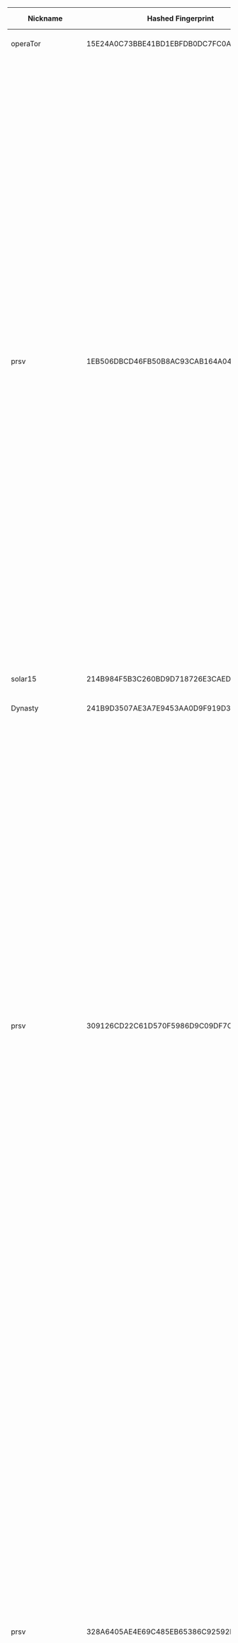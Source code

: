 | Nickname |  Hashed Fingerprint	| Or Addresses | Contact | Running | Flags | Last Seen | First Seen | Last Restarted | Advertised Bandwidth | Platform | Version | Version Status | Recommended Version | Verified hostnames | Exit policy |
|---|---|---|---|---|---|---|---|---|---|---|---|---|---|---|---|
|operaTor | 15E24A0C73BBE41BD1EBFDB0DC7FC0A4E5E82B63 | ["162.202.107.146:8443"] | torrelay_operator.isothermally@8shield.net | true | Running, V2Dir, Valid | 2025-09-23 19:00:00 | 2025-09-23 05:00:00 | 2025-09-23 04:31:41 | 0 | Tor 0.4.8.18 on Linux | 0.4.8.18 | recommended | true | N/A | ["reject *:*"]|
|prsv | 1EB506DBCD46FB50B8AC93CAB164A047145D799C | ["46.29.238.25:9200"] | email:admin[]prsv.ch url:https://prsv.ch/ proof:uri-rsa ciissversion:2 | true | Exit, Running, V2Dir, Valid | 2025-09-23 19:00:00 | 2025-09-23 04:00:00 | 2025-09-23 03:23:47 | 0 | Tor 0.4.8.18 on Linux | 0.4.8.18 | recommended | true | N/A | ["reject 0.0.0.0/8:*","reject 169.254.0.0/16:*","reject 127.0.0.0/8:*","reject 192.168.0.0/16:*","reject 10.0.0.0/8:*","reject 172.16.0.0/12:*","reject 46.29.238.25:*","accept *:43","accept *:53","accept *:79-81","accept *:194","accept *:220","accept *:389","accept *:443","accept *:531","accept *:543-544","accept *:554","accept *:563","accept *:636","accept *:706","accept *:853","accept *:873","accept *:902-904","accept *:981","accept *:989-995","accept *:1194","accept *:1220","accept *:1293","accept *:1500","accept *:1533","accept *:1677","accept *:1723","accept *:1755","accept *:1863","accept *:2082","accept *:2083","accept *:2086-2087","accept *:2095-2096","accept *:2102-2104","accept *:3128","accept *:3690","accept *:4321","accept *:4643","accept *:5050","accept *:5190","accept *:5222-5223","accept *:5228","accept *:6660-6669","accept *:6679","accept *:6697","accept *:8000","accept *:8008","accept *:8074","accept *:8080","accept *:8082","accept *:8087-8088","accept *:8332-8333","accept *:8443","accept *:8888","accept *:9418","accept *:9999","accept *:10000","accept *:11371","accept *:19294","accept *:19638","accept *:50002","accept *:64738","reject *:*"]|
|solar15 | 214B984F5B3C260BD9D718726E3CAEDA46C0392F | ["194.42.196.42:9001"] | N/A | true | Running, V2Dir, Valid | 2025-09-23 19:00:00 | 2025-09-23 10:00:00 | 2025-09-23 08:48:04 | 0 | Tor 0.4.8.16 on Linux | 0.4.8.16 | recommended | true | N/A | ["reject *:*"]|
|Dynasty | 241B9D3507AE3A7E9453AA0D9F919D3498252FD1 | ["87.106.173.70:443","[2a01:239:221:2c00::1]:443"] | tor-relays.vigorous417@aleeas.com | false | Running, V2Dir, Valid | 2025-09-23 00:00:00 | 2025-09-23 00:00:00 | 2025-09-22 23:35:52 | 253952 | Tor 0.4.8.16 on Linux | 0.4.8.16 | recommended | true | ["ip87-106-173-70.pbiaas.com"] | ["reject *:*"]|
|prsv | 309126CD22C61D570F5986D9C09DF7C02FE5C4D6 | ["46.29.238.25:9300"] | email:admin[]prsv.ch url:https://prsv.ch/ proof:uri-rsa ciissversion:2 | true | Exit, Running, V2Dir, Valid | 2025-09-23 19:00:00 | 2025-09-23 04:00:00 | 2025-09-23 03:23:51 | 0 | Tor 0.4.8.18 on Linux | 0.4.8.18 | recommended | true | N/A | ["reject 0.0.0.0/8:*","reject 169.254.0.0/16:*","reject 127.0.0.0/8:*","reject 192.168.0.0/16:*","reject 10.0.0.0/8:*","reject 172.16.0.0/12:*","reject 46.29.238.25:*","accept *:43","accept *:53","accept *:79-81","accept *:194","accept *:220","accept *:389","accept *:443","accept *:531","accept *:543-544","accept *:554","accept *:563","accept *:636","accept *:706","accept *:853","accept *:873","accept *:902-904","accept *:981","accept *:989-995","accept *:1194","accept *:1220","accept *:1293","accept *:1500","accept *:1533","accept *:1677","accept *:1723","accept *:1755","accept *:1863","accept *:2082","accept *:2083","accept *:2086-2087","accept *:2095-2096","accept *:2102-2104","accept *:3128","accept *:3690","accept *:4321","accept *:4643","accept *:5050","accept *:5190","accept *:5222-5223","accept *:5228","accept *:6660-6669","accept *:6679","accept *:6697","accept *:8000","accept *:8008","accept *:8074","accept *:8080","accept *:8082","accept *:8087-8088","accept *:8332-8333","accept *:8443","accept *:8888","accept *:9418","accept *:9999","accept *:10000","accept *:11371","accept *:19294","accept *:19638","accept *:50002","accept *:64738","reject *:*"]|
|prsv | 328A6405AE4E69C485EB65386C92592FCED05EBF | ["46.29.238.25:9000"] | email:admin[]prsv.ch url:https://prsv.ch/ proof:uri-rsa ciissversion:2 | true | Exit, Running, V2Dir, Valid | 2025-09-23 19:00:00 | 2025-09-23 04:00:00 | 2025-09-23 03:23:42 | 0 | Tor 0.4.8.18 on Linux | 0.4.8.18 | recommended | true | N/A | ["reject 0.0.0.0/8:*","reject 169.254.0.0/16:*","reject 127.0.0.0/8:*","reject 192.168.0.0/16:*","reject 10.0.0.0/8:*","reject 172.16.0.0/12:*","reject 46.29.238.25:*","accept *:43","accept *:53","accept *:79-81","accept *:194","accept *:220","accept *:389","accept *:443","accept *:531","accept *:543-544","accept *:554","accept *:563","accept *:636","accept *:706","accept *:853","accept *:873","accept *:902-904","accept *:981","accept *:989-995","accept *:1194","accept *:1220","accept *:1293","accept *:1500","accept *:1533","accept *:1677","accept *:1723","accept *:1755","accept *:1863","accept *:2082","accept *:2083","accept *:2086-2087","accept *:2095-2096","accept *:2102-2104","accept *:3128","accept *:3690","accept *:4321","accept *:4643","accept *:5050","accept *:5190","accept *:5222-5223","accept *:5228","accept *:6660-6669","accept *:6679","accept *:6697","accept *:8000","accept *:8008","accept *:8074","accept *:8080","accept *:8082","accept *:8087-8088","accept *:8332-8333","accept *:8443","accept *:8888","accept *:9418","accept *:9999","accept *:10000","accept *:11371","accept *:19294","accept *:19638","accept *:50002","accept *:64738","reject *:*"]|
|Unnamed | 41F39FE74D79B92F841F38A405860BEA88239D30 | ["81.183.223.71:9001"] | N/A | false | Running, V2Dir, Valid | 2025-09-23 15:00:00 | 2025-09-23 06:00:00 | 2025-09-23 05:45:16 | 204800 | Tor 0.4.8.18 on Linux | 0.4.8.18 | recommended | true | ["dsl51B7DF47.fixip.t-online.hu"] | ["reject *:*"]|
|prsv | 4F73A0B952ADA6C9676BBCE9F172ECF18DE1F396 | ["46.29.238.25:9100"] | email:admin[]prsv.ch url:https://prsv.ch/ proof:uri-rsa ciissversion:2 | true | Exit, Running, V2Dir, Valid | 2025-09-23 19:00:00 | 2025-09-23 04:00:00 | 2025-09-23 03:23:45 | 0 | Tor 0.4.8.18 on Linux | 0.4.8.18 | recommended | true | N/A | ["reject 0.0.0.0/8:*","reject 169.254.0.0/16:*","reject 127.0.0.0/8:*","reject 192.168.0.0/16:*","reject 10.0.0.0/8:*","reject 172.16.0.0/12:*","reject 46.29.238.25:*","accept *:43","accept *:53","accept *:79-81","accept *:194","accept *:220","accept *:389","accept *:443","accept *:531","accept *:543-544","accept *:554","accept *:563","accept *:636","accept *:706","accept *:853","accept *:873","accept *:902-904","accept *:981","accept *:989-995","accept *:1194","accept *:1220","accept *:1293","accept *:1500","accept *:1533","accept *:1677","accept *:1723","accept *:1755","accept *:1863","accept *:2082","accept *:2083","accept *:2086-2087","accept *:2095-2096","accept *:2102-2104","accept *:3128","accept *:3690","accept *:4321","accept *:4643","accept *:5050","accept *:5190","accept *:5222-5223","accept *:5228","accept *:6660-6669","accept *:6679","accept *:6697","accept *:8000","accept *:8008","accept *:8074","accept *:8080","accept *:8082","accept *:8087-8088","accept *:8332-8333","accept *:8443","accept *:8888","accept *:9418","accept *:9999","accept *:10000","accept *:11371","accept *:19294","accept *:19638","accept *:50002","accept *:64738","reject *:*"]|
|odin | 556690BF3AEC04F687EA6D080239EBC0AA5D4467 | ["128.140.58.110:9001","[2a01:4f8:c17:7d57::1]:9001"] | odins-eye.uncivil444@passmail.net | false | Running, Valid | 2025-09-23 00:00:00 | 2025-09-23 00:00:00 | 2025-09-22 23:16:15 | 0 | Tor 0.4.8.16 on Linux | 0.4.8.16 | recommended | true | ["static.110.58.140.128.clients.your-server.de"] | ["reject *:*"]|
|Dynasty | 55C067F808A073F8B914FAC212EB4D677FB21712 | ["87.106.173.70:443","[2a01:239:221:2c00::1]:443"] | tor-relays.vigorous417@aleeas.com | false | Running, V2Dir, Valid | 2025-09-23 00:00:00 | 2025-09-23 00:00:00 | 2025-09-22 23:49:08 | 253952 | Tor 0.4.8.16 on Linux | 0.4.8.16 | recommended | true | ["ip87-106-173-70.pbiaas.com"] | ["reject *:*"]|
|nullnet | 5F26FF1421DED7CB9D088E68CF3D21DD3C13CCA9 | ["194.14.217.197:9000"] | N/A | true | Running, Valid | 2025-09-23 19:00:00 | 2025-09-23 10:00:00 | 2025-09-23 08:36:25 | 0 | Tor 0.4.8.14 on Linux | 0.4.8.14 | recommended | true | N/A | ["reject *:*"]|
|bacalhau | 60B68CFF90E0647EC3D5BFF34075FBB5BDAEAF05 | ["176.79.46.8:9001"] | bacalhau <admin@based.pt> | true | Running, V2Dir, Valid | 2025-09-23 19:00:00 | 2025-09-23 10:00:00 | 2025-09-23 09:09:36 | 103424 | Tor 0.4.8.18 on Linux | 0.4.8.18 | recommended | true | ["dsl-46-8.bl27.telepac.pt"] | ["reject *:*"]|
|inetvip | 679BF7070CA7AF98D1252AC335D8A039B879BB90 | ["187.86.240.6:9001","[2804:584:8600::6]:9001"] | inetvip@tor.inetvip.com.br | true | Running, V2Dir, Valid | 2025-09-23 19:00:00 | 2025-09-23 15:00:00 | 2025-09-23 14:42:48 | 0 | Tor 0.4.8.18 on OpenBSD | 0.4.8.18 | recommended | true | ["tor.inetvip.com.br"] | ["reject *:*"]|
|7thheaven | 6AE98EC9C2B7CF7CBD8937D73B1F1A3A5D1D17B1 | ["140.233.190.103:9001"] | 7thheaven@gmx.com | true | Running, V2Dir, Valid | 2025-09-23 19:00:00 | 2025-09-23 11:00:00 | 2025-09-23 10:01:56 | 0 | Tor 0.4.8.18 on Linux | 0.4.8.18 | recommended | true | N/A | ["reject *:*"]|
|Echoecho | 780A00FCDEA87460C799A7455139F95A4E84DAD6 | ["15.204.53.173:9002","[2604:2dc0:200:21ad::]:9002"] | Echoecho123e@proton.me | true | Running, V2Dir, Valid | 2025-09-23 19:00:00 | 2025-09-23 10:00:00 | 2025-09-23 08:55:26 | 0 | Tor 0.4.8.16 on Linux | 0.4.8.16 | recommended | true | ["ns1020271.ip-15-204-53.us"] | ["reject *:*"]|
|BeepBoop | 9AEBD587D268DDC79F1DA62FC0C2E8051105AA2B | ["90.243.76.60:9001"] | N/A | true | Running, V2Dir, Valid | 2025-09-23 19:00:00 | 2025-09-23 10:00:00 | 2025-09-23 09:33:00 | 0 | Tor 0.4.8.16 on Linux | 0.4.8.16 | recommended | true | N/A | ["reject *:*"]|
|01010101 | B3068B66A4BCCFA06C2353399308BF349A6531B2 | ["89.217.61.72:9001"] | torproject.barcan@simplelogin.co | false | Running, V2Dir, Valid | 2025-09-23 11:00:00 | 2025-09-23 00:00:00 | 2025-09-23 10:26:40 | 0 | Tor 0.4.8.18 on Linux | 0.4.8.18 | recommended | true | ["adsl-89-217-61-72.adslplus.ch"] | ["reject *:*"]|
|ooc8aino4b | B9C8AA1EA320CF1BD3E0D158C3E76705A2CB9D2C | ["95.216.145.1:1066","[2a01:4f9:c010:8fb::bee]:1066"] | ooc8aino4b@4titu.de | true | Running, V2Dir, Valid | 2025-09-23 19:00:00 | 2025-09-23 15:00:00 | 2025-09-23 13:54:32 | 0 | Tor 0.4.8.17 on Linux | 0.4.8.17 | recommended | true | ["karnak.horus-it.de"] | ["reject *:*"]|
|FuckLawEnforcment | C23C1756D3C16721779D342D4603C389D2829463 | ["178.211.147.20:9001"] | Stand together against the cops and FBI contact: quidonetwork@gmail.com | true | Fast, Running, V2Dir, Valid | 2025-09-23 19:00:00 | 2025-09-23 00:00:00 | 2025-09-22 23:23:11 | 5865797 | Tor 0.4.8.18 on Linux | 0.4.8.18 | recommended | true | N/A | ["reject *:*"]|
|PhantomRoute | C4DA930056E44C80C57F4BA7900A1EF91C95A356 | ["81.96.115.110:9001"] | N/A | true | Running, V2Dir, Valid | 2025-09-23 19:00:00 | 2025-09-23 09:00:00 | 2025-09-23 08:32:21 | 0 | Tor 0.4.8.17 on Linux | 0.4.8.17 | recommended | true | ["brig-19-b2-v4wan-169174-cust877.vm14.cable.virginm.net"] | ["reject *:*"]|
|cmcv344diocrelay | C61B38638656DA3D1D2BF49A383E8C0A8A5300E8 | ["142.93.85.37:9001"] | cmcv10344@proton.me | false | Running, Valid | 2025-09-23 17:00:00 | 2025-09-23 02:00:00 | 2025-09-23 11:52:37 | 0 | Tor 0.4.8.18 on Linux | 0.4.8.18 | recommended | true | N/A | ["reject *:*"]|
|Dynasty | EA718F50AF72495882F289AFD1B36E28AB0B5216 | ["87.106.173.70:443","[2a01:239:221:2c00::1]:443"] | tor-relays.vigorous417@aleeas.com | false | Running, V2Dir, Valid | 2025-09-23 00:00:00 | 2025-09-23 00:00:00 | 2025-09-22 23:42:31 | 253952 | Tor 0.4.8.16 on Linux | 0.4.8.16 | recommended | true | ["ip87-106-173-70.pbiaas.com"] | ["reject *:*"]|
|AnthroBioticSlush | EC9B4C1A489AD2F43F9A3BFBD68169B5CDE4229C | ["86.153.186.228:443"] | asekh8463@gmail.com | true | Running, V2Dir, Valid | 2025-09-23 19:00:00 | 2025-09-23 14:00:00 | 2025-09-23 12:34:51 | 0 | Tor 0.4.8.18 on Linux | 0.4.8.18 | recommended | true | ["host86-153-186-228.range86-153.btcentralplus.com"] | ["reject *:*"]|
|01010101 | FDD4E684121216180AD335081A4709E84DEEDD37 | ["89.217.61.72:9001"] | torproject.barcan@simplelogin.co | true | Running, V2Dir, Valid | 2025-09-23 19:00:00 | 2025-09-23 19:00:00 | 2025-09-23 18:35:00 | 0 | Tor 0.4.8.18 on Linux | 0.4.8.18 | recommended | true | ["adsl-89-217-61-72.adslplus.ch"] | ["reject *:*"]|
